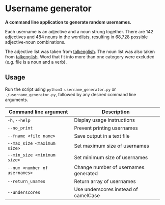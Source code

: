 # Username generator

**A command line application to generate random usernames.**

Each username is an adjective and a noun strung together. There are 142
adjectives and 484 nouns in the wordlists, resulting in 68,728 possible
adjective-noun combinations.

The adjective list was taken from [talkenglish][adjective list source]. The
noun list was also taken from [talkenglish][noun list source]. Word that fit
into more than one category were excluded (e.g. file is a noun and a verb).

## Usage

Run the script using `python3 username_generator.py` or `./username_generator.py`,
followed by any desired command line arguments.

| Command line argument         | Description                          |
| ----------------------------- | ------------------------------------ |
| `-h`, `--help`                | Display usage instructions           |
| `--no_print`                  | Prevent printing usernames           |
| `--fname <file name>`         | Save output in a text file           |
| `--max_size <maximum size>`   | Set maximum size of usernames        |
| `--min_size <minimum size>`   | Set minimum size of usernames        |
| `--num <number of usernames>` | Change number of usernames generated |
| `--return_unames`             | Return array of usernames            |
| `--underscores`               | Use underscores instead of camelCase |

<!-- Links: -->

[adjective list source]: http://www.talkenglish.com/vocabulary/top-500-adjectives.aspx

[noun list source]: http://www.talkenglish.com/vocabulary/top-1500-nouns.aspx
